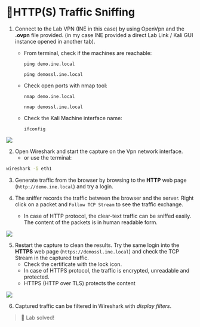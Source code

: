 # 🔬HTTP(S) Traffic Sniffing

1. Connect to the Lab VPN (INE in this case) by using OpenVpn and the **.ovpn** file provided. (in my case INE provided a direct Lab Link / Kali GUI instance opened in another tab).
   *   From terminal, check if the machines are reachable:

       `ping demo.ine.local`

       `ping demossl.ine.local`
   *   Check open ports with nmap tool:

       `nmap demo.ine.local`

       `nmap demossl.ine.local`
   *   Check the Kali Machine interface name:

       `ifconfig`

![](.gitbook/assets/image-20220126224915778.png)

2. Open Wireshark and start the capture on the Vpn network interface.
   * or use the terminal: 
   
```bash
wireshark -i eth1
```

3. Generate traffic from the browser by browsing to the **HTTP** web page (`http://demo.ine.local`) and try a login.

4. The sniffer records the traffic between the browser and the server. Right click on a packet and `Follow TCP Stream` to see the traffic exchange.
   *   In case of HTTP protocol, the clear-text traffic can be sniffed easily. The content of the packets is in human readable form.

![](.gitbook/assets/image-20220126221608902.png)

5. Restart the capture to clean the results. Try the same login into the **HTTPS** web page (`https://demossl.ine.local`) and check the TCP Stream in the captured traffic.
   * Check the certificate with the lock icon.
   * In case of HTTPS protocol, the traffic is encrypted, unreadable and protected.
   *   HTTPS (HTTP over TLS) protects the content

![](.gitbook/assets/image-20220126222042593.png)

6. Captured traffic can be filtered in Wireshark with _display filters_.

> 📍 Lab solved!
